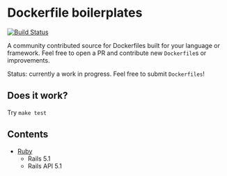 # Dockerfile boilerplates

[![Build Status](https://travis-ci.org/callumj/docker-boilerplates.svg?branch=master)](https://travis-ci.org/callumj/docker-boilerplates)

A community contributed source for Dockerfiles built for your language or framework. Feel free to open a PR and contribute new `Dockerfile`s or improvements.

Status: currently a work in progress. Feel free to submit `Dockerfiles`!

## Does it work?

Try `make test`

## Contents

* [Ruby](ruby/README.md)
  * Rails 5.1
  * Rails API 5.1